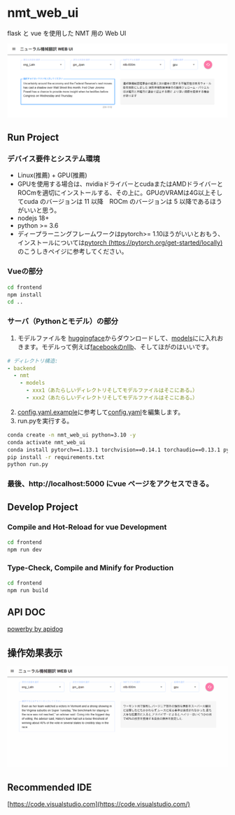 # nmt_web_ui
flask と vue を使用した NMT 用の Web UI

![PIC](assets/image.png)

## Run Project

### デバイス要件とシステム環境
- Linux(推薦) + GPU(推薦)
- GPUを使用する場合は、nvidiaドライバーとcudaまたはAMDドライバーとROCmを適切にインストールする、その上に。GPUのVRAMは4G以上そしてcuda のバージョンは 11 以降　ROCm のバージョンは 5 以降であるほうがいいと思う。
- nodejs 18+
- python >= 3.6
- ディープラーニングフレームワークはpytorch>= 1.10ほうがいいとおもう、インストールについては[pytorch (https://pytorch.org/get-started/locally)](https://pytorch.org/get-started/locally)のこうしきペイジに参考してください。

### Vueの部分
```sh
cd frontend
npm install
cd ..
```

### サーバ（Pythonとモデル）の部分
1. モデルファイルを [huggingface](https://huggingface.co/models?pipeline_tag=translation)からダウンロードして、[models](backend/nmt/models)にに入れおきます。モデルって例えば[facebookのnllb](https://huggingface.co/facebook/nllb-200-distilled-600M)、そしてほがのはいいです。
```yaml
# ディレクトリ構造:
- backend
  - nmt
    - models
      - xxx1（あたらしいディレクトリそしてモデルファイルはそこにある。）
      - xxx2（あたらしいディレクトリそしてモデルファイルはそこにある。）
```
2. [config.yaml.example](backend/nmt/config.yaml.example)に参考して[config.yaml](backend/nmt/config.yaml)を編集します。
3. run.pyを実行する。
```sh
conda create -n nmt_web_ui python=3.10 -y
conda activate nmt_web_ui
conda install pytorch==1.13.1 torchvision==0.14.1 torchaudio==0.13.1 pytorch-cuda=11.7 -c pytorch -c nvidia -y # optional
pip install -r requirements.txt
python run.py
```
### 最後、http://localhost:5000 にvue ページをアクセスできる。

## Develop Project

### Compile and Hot-Reload for vue Development

```sh
cd frontend
npm run dev
```

### Type-Check, Compile and Minify for Production

```sh
cd frontend
npm run build
```

## API DOC

[powerby by apidog](https://apidog.com/apidoc/shared-4775ce6f-9dcc-43f8-bf23-a125baad71ab/api-5941012)

## 操作効果表示
![pic](assets/show.gif)

## Recommended IDE
[https://code.visualstudio.com](https://code.visualstudio.com/)
